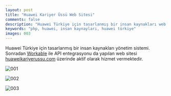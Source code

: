 ```yaml
---
layout: post
title: "Huawei Kariyer Üssü Web Sitesi"
comments: false
description: "Huawei Türkiye için tasarlanmış bir insan kaynakları web sitesi."
keywords: "php, huawei, insan kaynayları, huawei türkiye"
images: 003
---
```


Huawei Türkiye için tasarlanmış bir insan kaynakları yönetim sistemi. Sonradan [Workable](https://workable.com) ile API entegrasyonu da yapılan web sitesi [huaweikariyerussu.com](https://huaweikariyerussu.com) üzerinde aktif olarak hizmet vermektedir.

![001](../images/003/001.jpg)

![002](../images/003/002.jpg)

![003](../images/003/003.jpg)